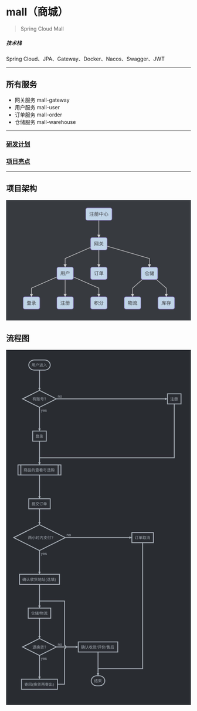 # mall（商城）

> Spring Cloud Mall

##### 技术栈

Spring Cloud、JPA、Gateway、Docker、Nacos、Swagger、JWT

---
## 所有服务
- 网关服务 mall-gateway
- 用户服务 mall-user
- 订单服务 mall-order
- 仓储服务 mall-warehouse

---
### [研发计划](doc/develop-plan.md)
### [项目亮点](doc/develop-core.md)

---
## 项目架构
![mall 架构图](doc/image/mall_architecture.jpg)

## 流程图
![mall 流程图](doc/image/mall_flow_chart.jpg)